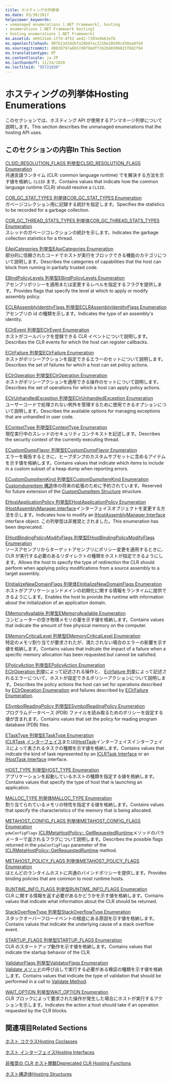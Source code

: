 ```yaml
---
title: ホスティングの列挙体
ms.date: 03/30/2017
helpviewer_keywords:
- unmanaged enumerations [.NET Framework], hosting
- enumerations [.NET Framework hosting]
- hosting enumerations [.NET Framework]
ms.assetid: e09131eb-1f7d-4f52-ae42-7393e9b62ef6
ms.openlocfilehash: 907b1343ddbfa28b97ac2210e28b99cd38aa6fd4
ms.sourcegitcommit: d8020797a6657d0fbbdff362b80300815f682f94
ms.translationtype: MT
ms.contentlocale: ja-JP
ms.lasthandoff: 11/24/2020
ms.locfileid: "95721830"
---
```

# <a name="hosting-enumerations"></a><span data-ttu-id="20182-102">ホスティングの列挙体</span><span class="sxs-lookup"><span data-stu-id="20182-102">Hosting Enumerations</span></span>

<span data-ttu-id="20182-103">このセクションでは、ホスティング API が使用するアンマネージ列挙について説明します。</span><span class="sxs-lookup"><span data-stu-id="20182-103">This section describes the unmanaged enumerations that the hosting API uses.</span></span>  
  
## <a name="in-this-section"></a><span data-ttu-id="20182-104">このセクションの内容</span><span class="sxs-lookup"><span data-stu-id="20182-104">In This Section</span></span>  

 [<span data-ttu-id="20182-105">CLSID_RESOLUTION_FLAGS 列挙型</span><span class="sxs-lookup"><span data-stu-id="20182-105">CLSID_RESOLUTION_FLAGS Enumeration</span></span>](clsid-resolution-flags-enumeration.md)  
 <span data-ttu-id="20182-106">共通言語ランタイム (CLR: common language runtime) でを解決する方法を示す値を格納し `CLSID` ます。</span><span class="sxs-lookup"><span data-stu-id="20182-106">Contains values that indicate how the common language runtime (CLR) should resolve a `CLSID`.</span></span>  
  
 [<span data-ttu-id="20182-107">COR_GC_STAT_TYPES 列挙体</span><span class="sxs-lookup"><span data-stu-id="20182-107">COR_GC_STAT_TYPES Enumeration</span></span>](cor-gc-stat-types-enumeration.md)  
 <span data-ttu-id="20182-108">ガベージコレクション用に記録する統計を指定します。</span><span class="sxs-lookup"><span data-stu-id="20182-108">Specifies the statistics to be recorded for a garbage collection.</span></span>  
  
 [<span data-ttu-id="20182-109">COR_GC_THREAD_STATS_TYPES 列挙体</span><span class="sxs-lookup"><span data-stu-id="20182-109">COR_GC_THREAD_STATS_TYPES Enumeration</span></span>](cor-gc-thread-stats-types-enumeration.md)  
 <span data-ttu-id="20182-110">スレッドのガベージコレクションの統計を示します。</span><span class="sxs-lookup"><span data-stu-id="20182-110">Indicates the garbage collection statistics for a thread.</span></span>  
  
 [<span data-ttu-id="20182-111">EApiCategories 列挙型</span><span class="sxs-lookup"><span data-stu-id="20182-111">EApiCategories Enumeration</span></span>](eapicategories-enumeration.md)  
 <span data-ttu-id="20182-112">部分的に信頼されたコードでホストが実行をブロックできる機能のカテゴリについて説明します。</span><span class="sxs-lookup"><span data-stu-id="20182-112">Describes the categories of capabilities that the host can block from running in partially trusted code.</span></span>  
  
 [<span data-ttu-id="20182-113">EBindPolicyLevels 列挙型</span><span class="sxs-lookup"><span data-stu-id="20182-113">EBindPolicyLevels Enumeration</span></span>](ebindpolicylevels-enumeration.md)  
 <span data-ttu-id="20182-114">アセンブリポリシーを適用または変更するレベルを指定するフラグを提供します。</span><span class="sxs-lookup"><span data-stu-id="20182-114">Provides flags that specify the level at which to apply or modify assembly policy.</span></span>  
  
 [<span data-ttu-id="20182-115">ECLRAssemblyIdentityFlags 列挙型</span><span class="sxs-lookup"><span data-stu-id="20182-115">ECLRAssemblyIdentityFlags Enumeration</span></span>](eclrassemblyidentityflags-enumeration.md)  
 <span data-ttu-id="20182-116">アセンブリの id の種類を示します。</span><span class="sxs-lookup"><span data-stu-id="20182-116">Indicates the type of an assembly's identity.</span></span>  
  
 [<span data-ttu-id="20182-117">EClrEvent 列挙型</span><span class="sxs-lookup"><span data-stu-id="20182-117">EClrEvent Enumeration</span></span>](eclrevent-enumeration.md)  
 <span data-ttu-id="20182-118">ホストがコールバックを登録できる CLR イベントについて説明します。</span><span class="sxs-lookup"><span data-stu-id="20182-118">Describes the CLR events for which the host can register callbacks.</span></span>  
  
 [<span data-ttu-id="20182-119">EClrFailure 列挙型</span><span class="sxs-lookup"><span data-stu-id="20182-119">EClrFailure Enumeration</span></span>](eclrfailure-enumeration.md)  
 <span data-ttu-id="20182-120">ホストがポリシーアクションを設定できるエラーのセットについて説明します。</span><span class="sxs-lookup"><span data-stu-id="20182-120">Describes the set of failures for which a host can set policy actions.</span></span>  
  
 [<span data-ttu-id="20182-121">EClrOperation 列挙型</span><span class="sxs-lookup"><span data-stu-id="20182-121">EClrOperation Enumeration</span></span>](eclroperation-enumeration.md)  
 <span data-ttu-id="20182-122">ホストがポリシーアクションを適用できる操作のセットについて説明します。</span><span class="sxs-lookup"><span data-stu-id="20182-122">Describes the set of operations for which a host can apply policy actions.</span></span>  
  
 [<span data-ttu-id="20182-123">EClrUnhandledException 列挙型</span><span class="sxs-lookup"><span data-stu-id="20182-123">EClrUnhandledException Enumeration</span></span>](eclrunhandledexception-enumeration.md)  
 <span data-ttu-id="20182-124">ユーザーコードで処理されない例外を管理するために使用できるオプションについて説明します。</span><span class="sxs-lookup"><span data-stu-id="20182-124">Describes the available options for managing exceptions that are unhandled in user code.</span></span>  
  
 [<span data-ttu-id="20182-125">EContextType 列挙型</span><span class="sxs-lookup"><span data-stu-id="20182-125">EContextType Enumeration</span></span>](econtexttype-enumeration.md)  
 <span data-ttu-id="20182-126">現在実行中のスレッドのセキュリティコンテキストを記述します。</span><span class="sxs-lookup"><span data-stu-id="20182-126">Describes the security context of the currently executing thread.</span></span>  
  
 [<span data-ttu-id="20182-127">ECustomDumpFlavor 列挙型</span><span class="sxs-lookup"><span data-stu-id="20182-127">ECustomDumpFlavor Enumeration</span></span>](ecustomdumpflavor-enumeration.md)  
 <span data-ttu-id="20182-128">エラーを報告するときに、ヒープダンプのカスタムサブセットに含めるアイテムを示す値を格納します。</span><span class="sxs-lookup"><span data-stu-id="20182-128">Contains values that indicate which items to include in a custom subset of a heap dump when reporting errors.</span></span>  
  
 [<span data-ttu-id="20182-129">ECustomDumpItemKind 列挙型</span><span class="sxs-lookup"><span data-stu-id="20182-129">ECustomDumpItemKind Enumeration</span></span>](ecustomdumpitemkind-enumeration.md)  
 <span data-ttu-id="20182-130">[Customdumpitem 構造](customdumpitem-structure.md)体の将来の拡張のために予約されています。</span><span class="sxs-lookup"><span data-stu-id="20182-130">Reserved for future extension of the [CustomDumpItem Structure](customdumpitem-structure.md) structure.</span></span>  
  
 [<span data-ttu-id="20182-131">EHostApplicationPolicy 列挙型</span><span class="sxs-lookup"><span data-stu-id="20182-131">EHostApplicationPolicy Enumeration</span></span>](ehostapplicationpolicy-enumeration.md)  
 <span data-ttu-id="20182-132">[IHostAssemblyManager interface](ihostassemblymanager-interface.md)インターフェイスオブジェクトを変更する方法を示します。</span><span class="sxs-lookup"><span data-stu-id="20182-132">Indicates how to modify an [IHostAssemblyManager Interface](ihostassemblymanager-interface.md) interface object.</span></span> <span data-ttu-id="20182-133">この列挙型は非推奨とされました。</span><span class="sxs-lookup"><span data-stu-id="20182-133">This enumeration has been deprecated.</span></span>  
  
 [<span data-ttu-id="20182-134">EHostBindingPolicyModifyFlags 列挙型</span><span class="sxs-lookup"><span data-stu-id="20182-134">EHostBindingPolicyModifyFlags Enumeration</span></span>](ehostbindingpolicymodifyflags-enumeration.md)  
 <span data-ttu-id="20182-135">ソースアセンブリからターゲットアセンブリにポリシー変更を適用するときに、CLR が実行する必要のあるリダイレクトの種類をホストが指定できるようにします。</span><span class="sxs-lookup"><span data-stu-id="20182-135">Allows the host to specify the type of redirection the CLR should perform when applying policy modifications from a source assembly to a target assembly.</span></span>  
  
 [<span data-ttu-id="20182-136">EInitializeNewDomainFlags 列挙体</span><span class="sxs-lookup"><span data-stu-id="20182-136">EInitializeNewDomainFlags Enumeration</span></span>](einitializenewdomainflags-enumeration.md)  
 <span data-ttu-id="20182-137">ホストがアプリケーションドメインの初期化に関する情報をランタイムに提供できるようにします。</span><span class="sxs-lookup"><span data-stu-id="20182-137">Enables the host to provide the runtime with information about the initialization of an application domain.</span></span>  
  
 [<span data-ttu-id="20182-138">EMemoryAvailable 列挙型</span><span class="sxs-lookup"><span data-stu-id="20182-138">EMemoryAvailable Enumeration</span></span>](ememoryavailable-enumeration.md)  
 <span data-ttu-id="20182-139">コンピューターの空き物理メモリの量を示す値を格納します。</span><span class="sxs-lookup"><span data-stu-id="20182-139">Contains values that indicate the amount of free physical memory on the computer.</span></span>  
  
 [<span data-ttu-id="20182-140">EMemoryCriticalLevel 列挙型</span><span class="sxs-lookup"><span data-stu-id="20182-140">EMemoryCriticalLevel Enumeration</span></span>](ememorycriticallevel-enumeration.md)  
 <span data-ttu-id="20182-141">特定のメモリ割り当てが要求されたが、満たされない場合のエラーの影響を示す値を格納します。</span><span class="sxs-lookup"><span data-stu-id="20182-141">Contains values that indicate the impact of a failure when a specific memory allocation has been requested but cannot be satisfied.</span></span>  
  
 [<span data-ttu-id="20182-142">EPolicyAction 列挙型</span><span class="sxs-lookup"><span data-stu-id="20182-142">EPolicyAction Enumeration</span></span>](epolicyaction-enumeration.md)  
 <span data-ttu-id="20182-143">[EClrOperation 列挙](eclroperation-enumeration.md)によって記述される操作と、 [Eclrfailure 列挙](eclrfailure-enumeration.md)によって記述されるエラーについて、ホストが設定できるポリシーアクションについて説明します。</span><span class="sxs-lookup"><span data-stu-id="20182-143">Describes the policy actions the host can set for operations described by [EClrOperation Enumeration](eclroperation-enumeration.md) and failures described by [EClrFailure Enumeration](eclrfailure-enumeration.md).</span></span>  
  
 [<span data-ttu-id="20182-144">ESymbolReadingPolicy 列挙型</span><span class="sxs-lookup"><span data-stu-id="20182-144">ESymbolReadingPolicy Enumeration</span></span>](esymbolreadingpolicy-enumeration.md)  
 <span data-ttu-id="20182-145">プログラムデータベース (PDB) ファイルを読み取るためのポリシーを設定する値が含まれます。</span><span class="sxs-lookup"><span data-stu-id="20182-145">Contains values that set the policy for reading program database (PDB) files.</span></span>  
  
 [<span data-ttu-id="20182-146">ETaskType 列挙型</span><span class="sxs-lookup"><span data-stu-id="20182-146">ETaskType Enumeration</span></span>](etasktype-enumeration.md)  
 <span data-ttu-id="20182-147">[ICLRTask インターフェイス](iclrtask-interface.md)または[IHostTask](ihosttask-interface.md)インターフェイスインターフェイスによって表されるタスクの種類を示す値を格納します。</span><span class="sxs-lookup"><span data-stu-id="20182-147">Contains values that indicate the kind of task represented by an [ICLRTask Interface](iclrtask-interface.md) or an [IHostTask Interface](ihosttask-interface.md) interface.</span></span>  
  
 [<span data-ttu-id="20182-148">HOST_TYPE 列挙型</span><span class="sxs-lookup"><span data-stu-id="20182-148">HOST_TYPE Enumeration</span></span>](host-type-enumeration.md)  
 <span data-ttu-id="20182-149">アプリケーションを起動しているホストの種類を指定する値を格納します。</span><span class="sxs-lookup"><span data-stu-id="20182-149">Contains values that specify the type of host that is launching an application.</span></span>  
  
 [<span data-ttu-id="20182-150">MALLOC_TYPE 列挙体</span><span class="sxs-lookup"><span data-stu-id="20182-150">MALLOC_TYPE Enumeration</span></span>](malloc-type-enumeration.md)  
 <span data-ttu-id="20182-151">割り当てられているメモリの特性を指定する値を格納します。</span><span class="sxs-lookup"><span data-stu-id="20182-151">Contains values that specify the characteristics of the memory that is being allocated.</span></span>  
  
 [<span data-ttu-id="20182-152">METAHOST_CONFIG_FLAGS 列挙体</span><span class="sxs-lookup"><span data-stu-id="20182-152">METAHOST_CONFIG_FLAGS Enumeration</span></span>](metahost-config-flags-enumeration.md)  
 <span data-ttu-id="20182-153">`pdwConfigFlags` [ICLRMetaHostPolicy:: GetRequestedRuntime](iclrmetahostpolicy-getrequestedruntime-method.md)メソッドのパラメーターで返されるフラグについて説明します。</span><span class="sxs-lookup"><span data-stu-id="20182-153">Describes the possible flags returned in the `pdwConfigFlags` parameter of the [ICLRMetaHostPolicy::GetRequestedRuntime](iclrmetahostpolicy-getrequestedruntime-method.md) method.</span></span>  
  
 [<span data-ttu-id="20182-154">METAHOST_POLICY_FLAGS 列挙体</span><span class="sxs-lookup"><span data-stu-id="20182-154">METAHOST_POLICY_FLAGS Enumeration</span></span>](metahost-policy-flags-enumeration.md)  
 <span data-ttu-id="20182-155">ほとんどのランタイムホストに共通のバインドポリシーを提供します。</span><span class="sxs-lookup"><span data-stu-id="20182-155">Provides binding policies that are common to most runtime hosts.</span></span>  
  
 [<span data-ttu-id="20182-156">RUNTIME_INFO_FLAGS 列挙型</span><span class="sxs-lookup"><span data-stu-id="20182-156">RUNTIME_INFO_FLAGS Enumeration</span></span>](runtime-info-flags-enumeration.md)  
 <span data-ttu-id="20182-157">CLR に関する情報を返す必要があるかどうかを示す値を格納します。</span><span class="sxs-lookup"><span data-stu-id="20182-157">Contains values that indicate what information about the CLR should be returned.</span></span>  
  
 [<span data-ttu-id="20182-158">StackOverflowType 列挙型</span><span class="sxs-lookup"><span data-stu-id="20182-158">StackOverflowType Enumeration</span></span>](stackoverflowtype-enumeration.md)  
 <span data-ttu-id="20182-159">スタックオーバーフローイベントの根底にある原因を示す値を格納します。</span><span class="sxs-lookup"><span data-stu-id="20182-159">Contains values that indicate the underlying cause of a stack overflow event.</span></span>  
  
 [<span data-ttu-id="20182-160">STARTUP_FLAGS 列挙型</span><span class="sxs-lookup"><span data-stu-id="20182-160">STARTUP_FLAGS Enumeration</span></span>](startup-flags-enumeration.md)  
 <span data-ttu-id="20182-161">CLR のスタートアップ動作を示す値を格納します。</span><span class="sxs-lookup"><span data-stu-id="20182-161">Contains values that indicate the startup behavior of the CLR.</span></span>  
  
 [<span data-ttu-id="20182-162">ValidatorFlags 列挙型</span><span class="sxs-lookup"><span data-stu-id="20182-162">ValidatorFlags Enumeration</span></span>](validatorflags-enumeration.md)  
 <span data-ttu-id="20182-163">[Validate メソッド](iclrvalidator-validate-method.md)の呼び出しで実行する必要がある検証の種類を示す値を格納します。</span><span class="sxs-lookup"><span data-stu-id="20182-163">Contains values that indicate the type of validation that should be performed in a call to [Validate Method](iclrvalidator-validate-method.md).</span></span>  
  
 [<span data-ttu-id="20182-164">WAIT_OPTION 列挙型</span><span class="sxs-lookup"><span data-stu-id="20182-164">WAIT_OPTION Enumeration</span></span>](wait-option-enumeration.md)  
 <span data-ttu-id="20182-165">CLR ブロックによって要求された操作が発生した場合にホストが実行するアクションを示します。</span><span class="sxs-lookup"><span data-stu-id="20182-165">Indicates the action a host should take if an operation requested by the CLR blocks.</span></span>  
  
## <a name="related-sections"></a><span data-ttu-id="20182-166">関連項目</span><span class="sxs-lookup"><span data-stu-id="20182-166">Related Sections</span></span>  

 [<span data-ttu-id="20182-167">ホスト コクラス</span><span class="sxs-lookup"><span data-stu-id="20182-167">Hosting Coclasses</span></span>](hosting-coclasses.md)  
  
 [<span data-ttu-id="20182-168">ホスト インターフェイス</span><span class="sxs-lookup"><span data-stu-id="20182-168">Hosting Interfaces</span></span>](hosting-interfaces.md)  
  
 [<span data-ttu-id="20182-169">非推奨の CLR ホスト関数</span><span class="sxs-lookup"><span data-stu-id="20182-169">Deprecated CLR Hosting Functions</span></span>](deprecated-clr-hosting-functions.md)  
  
 [<span data-ttu-id="20182-170">ホスト構造体</span><span class="sxs-lookup"><span data-stu-id="20182-170">Hosting Structures</span></span>](hosting-structures.md)
